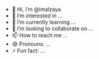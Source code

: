 - 👋 Hi, I’m @imalzaya
- 👀 I’m interested in ...
- 🌱 I’m currently learning ...
- 💞️ I’m looking to collaborate on ...
- 📫 How to reach me ...
- 😄 Pronouns: ...
- ⚡ Fun fact: ...

<!---
imalzaya/imalzaya is a ✨ special ✨ repository because its `README.md` (this file) appears on your GitHub profile.
You can click the Preview link to take a look at your changes.
--->
